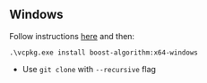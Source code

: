 ## Windows
Follow instructions [here](https://vcpkg.io/en/getting-started.html) and then:
```
.\vcpkg.exe install boost-algorithm:x64-windows
```
- Use `git clone` with `--recursive` flag
